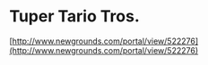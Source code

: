 <!--
id: 1540610300
link: http://tumblr.atmos.org/post/1540610300/tuper-tario-tros
slug: tuper-tario-tros
date: Wed Nov 10 2010 21:54:14 GMT-0800 (PST)
publish: 2010-11-010
tags: 
title: Tuper Tario Tros.
-->


Tuper Tario Tros.
=================

[http://www.newgrounds.com/portal/view/522276](http://www.newgrounds.com/portal/view/522276)

